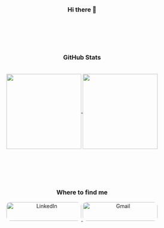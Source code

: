 <div style="display: inline_block", align="center">
	<h3>Hi there 👋</h3>
</div>

<p><br><br><br><br></p>

<div style="display: inline_block", align="center">
	<h3>GitHub Stats</h3>
	<br>
    <a href="#">
        <!--<img height="200px" align="center" src="https://github-readme-stats-lime-kappa.vercel.app/api?username=vitorabujamra&show_icons=true&theme=dark">
	<img height="200px" align="center" src="https://github-readme-stats-lime-kappa.vercel.app/api?username=vitorabujamra&show_icons=true&theme=dark&count_private=true&include_all_commits=true">-->
	<img height="200px" align="center" src="https://github-readme-stats-lime-kappa.vercel.app/api?username=vitorabujamra&show_icons=true&theme=dark&count_private=true&include_all_commits=true&show=reviews,discussions_started,discussions_answered,prs_merged,prs_merged_percentage&ring_color=4c7fac">
    </a>
    <a href="#">
        <img height="200px" align="center" src="https://github-readme-stats-lime-kappa.vercel.app/api/top-langs/?username=vitorabujamra&theme=dark&exclude_repo=github-readme-stats&hide=XSLT,Vue,Roff,Pascal,SCSS,Java,Scheme&langs_count=8&layout=compact">
    </a>
</div>

<p><br><br><br><br></p>

<div style="display: inline_block", align="center">
	<h3>Where to find me</h3>
	<p>
    <a href="https://www.linkedin.com/in/vitorabujamra/" target="_blank" rel="noopener">
        <img
        alt="LinkedIn"
        src="https://www.logo.wine/a/logo/LinkedIn/LinkedIn-Wordmark-White-Dark-Background-Logo.wine.svg"
        height="50"
        width="200"
        style="border-radius: 10px;" />
    </a>
	<a href="mailto:vitorabujamra@gmail.com" target="_blank" rel="noopener">
        <img
        alt="Gmail"
        src="https://logodownload.org/wp-content/uploads/2018/03/gmail-logo-1-1.png"
        height="50"
        width="200"
        style="border-radius: 10px;" />
    </a>
</div>
<p><br><br><br><br></p>
